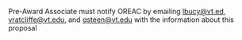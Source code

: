 Pre-Award Associate must notify OREAC by emailing lbucy@vt.ed, vratcliffe@vt.edu, and qsteen@vt.edu with the information about this proposal
